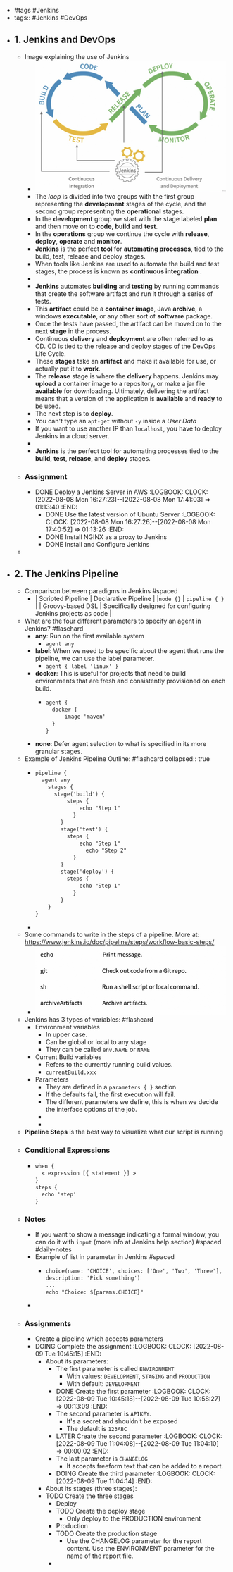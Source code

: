 - #tags #Jenkins
- tags:: #Jenkins #DevOps
- ## 1. Jenkins and DevOps
	- Image explaining the use of Jenkins
		- ![image.png](../assets/image_1659967471696_0.png)
		- The *loop* is divided into two groups with the first group representing the **development** stages of the cycle, and the second group representing the **operational** stages.
		- In the **development** group we start with the stage labeled **plan** and then move on to **code**, **build** and **test**.
		- In the **operations** group we continue the cycle with **release**, **deploy**, **operate** and **monitor**.
		- **Jenkins** is the perfect **tool** for **automating processes**, tied to the build, test, release and deploy stages.
		- When tools like Jenkins are used to automate the build and test stages, the process is known as **continuous integration** .
		-
		- **Jenkins** automates **building** and **testing** by running commands that create the software artifact and run it through a series of tests.
		- This **artifact** could be a **container image**, Java **archive**, a windows **executable**, or any other sort of **software** package.
		- Once the tests have passed, the artifact can be moved on to the next **stage** in the process.
		- Continuous **delivery** and **deployment** are often referred to as CD. CD is tied to the release and deploy stages of the DevOps Life Cycle.
		- These **stages** take an **artifact** and make it available for use, or actually put it to **work**.
		- The **release** stage is where the **delivery** happens. Jenkins may **upload** a container image to a repository, or make a jar file **available** for downloading. Ultimately, delivering the artifact means that a version of the application is **available** and **ready** to be used.
		- The next step is to **deploy**.
		- You can't type an `apt-get` without `-y` inside a *User Data*
		- If you want to use another IP than `localhost`, you have to deploy Jenkins in a cloud server.
		-
		- **Jenkins** is the perfect tool for automating processes tied to the **build**, **test**, **release**, and **deploy** stages.
	- ### Assignment
		- DONE Deploy a Jenkins Server in AWS
		  :LOGBOOK:
		  CLOCK: [2022-08-08 Mon 16:27:23]--[2022-08-08 Mon 17:41:03] =>  01:13:40
		  :END:
			- DONE Use the latest version of Ubuntu Server
			  :LOGBOOK:
			  CLOCK: [2022-08-08 Mon 16:27:26]--[2022-08-08 Mon 17:40:52] =>  01:13:26
			  :END:
			- DONE Install NGINX as a proxy to Jenkins
			- DONE Install and Configure Jenkins
	-
- ## 2. The Jenkins Pipeline
	- Comparison between paradigms in Jenkins #spaced
		- | Scripted Pipeline | Declarative Pipeline |
		  |`node {}` |  `pipeline { }` |
		  | Groovy-based DSL | Specifically designed for configuring Jenkins projects as code |
	- What are the four different parameters to specify an agent in Jenkins? #flaschard
		- **any**: Run on the first available system
			- `agent any`
		- **label**: When we need to be specific about the agent that runs the pipeline, we can use the label parameter.
			- `agent { label 'linux' } `
		- **docker**: This is useful for projects that need to build environments that are fresh and consistently provisioned on each build.
			- ```
			  agent {
			  	docker {
			  		image 'maven'
			  	}
			  }
			  ```
		- **none**: Defer agent selection to what is specified in its more granular stages.
	- Example of Jenkins Pipeline Outline: #flashcard
	  collapsed:: true
		- ```
		  pipeline {
		  	agent any
		      stages {
		      	stage('build') {
		          	steps {
		              	echo "Step 1"
		              }
		          }
		          stage('test') {
		          	steps {
		              	echo "Step 1"
		                  echo "Step 2"
		              }
		          }
		          stage('deploy') {
		          	steps {
		              	echo "Step 1"
		              }
		          }
		      }
		  }
		  ```
		-
	- Some commands to write in the steps of a pipeline. More at: https://www.jenkins.io/doc/pipeline/steps/workflow-basic-steps/
		- ![image.png](../assets/image_1659976322192_0.png)
	- Jenkins has 3 types of variables: #flashcard
		- Environment variables
			- In upper case.
			- Can be global or local to any stage
			- They can be called `env.NAME` or `NAME`
		- Current Build variables
			- Refers to the currently running build values.
			- `currentBuild.xxx`
		- Parameters
			- They are defined in a `parameters { }` section
			- If the defaults fail, the first execution will fail.
			- The different parameters we define, this is when we decide the interface options of the job.
			-
			-
	- **Pipeline Steps** is the best way to visualize what our script is running
	- ### Conditional Expressions
		- ```
		  when {
		  	< expression [{ statement }] >
		  }
		  steps {
		  	echo 'step'
		  }
		  ```
	- ### Notes
		- If you want to show a message indicating a formal window, you can do it with `input` (more info at Jenkins help section) #spaced #daily-notes
		- Example of list in parameter in Jenkins #spaced
			- ```
			  choice(name: 'CHOICE', choices: ['One', 'Two', 'Three'], description: 'Pick something')
			  ...
			  echo "Choice: ${params.CHOICE}"
			  ```
		-
	- ### Assignments
		- Create a pipeline which accepts parameters
		- DOING Complete the assignment
		  :LOGBOOK:
		  CLOCK: [2022-08-09 Tue 10:45:15]
		  :END:
			- About its parameters:
				- The first parameter is called `ENVIRONMENT`
					- With values: `DEVELOPMENT`, `STAGING` and `PRODUCTION`
					- With default: `DEVELOPMENT`
				- DONE Create the first parameter
				  :LOGBOOK:
				  CLOCK: [2022-08-09 Tue 10:45:18]--[2022-08-09 Tue 10:58:27] =>  00:13:09
				  :END:
				- The second parameter is `APIKEY`.
					- It's a secret and shouldn't be exposed
					- The default is `123ABC`
				- LATER Create the second parameter
				  :LOGBOOK:
				  CLOCK: [2022-08-09 Tue 11:04:08]--[2022-08-09 Tue 11:04:10] =>  00:00:02
				  :END:
				- The last parameter is `CHANGELOG`
					- It accepts freeform text that can be added to a report.
				- DOING Create the third parameter
				  :LOGBOOK:
				  CLOCK: [2022-08-09 Tue 11:04:14]
				  :END:
			- About its stages (three stages):
			- TODO Create the three stages
				- Deploy
				- TODO Create the deploy stage
					- Only deploy to the PRODUCTION environment
				- Production
				- TODO Create the production stage
					- Use the CHANGELOG parameter for the report content. Use the ENVIRONMENT parameter for the name of the report file.
				-